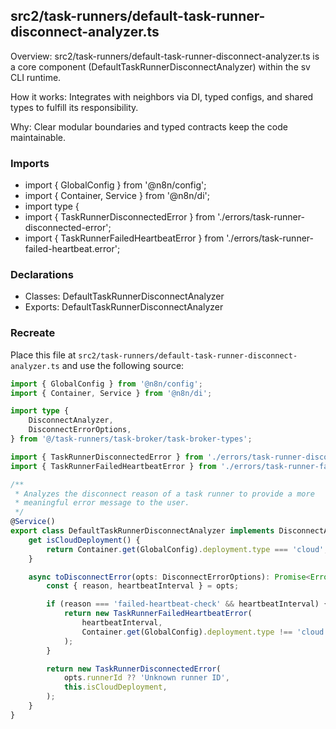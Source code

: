 ## src2/task-runners/default-task-runner-disconnect-analyzer.ts

Overview: src2/task-runners/default-task-runner-disconnect-analyzer.ts is a core component (DefaultTaskRunnerDisconnectAnalyzer) within the sv CLI runtime.

How it works: Integrates with neighbors via DI, typed configs, and shared types to fulfill its responsibility.

Why: Clear modular boundaries and typed contracts keep the code maintainable.

### Imports

- import { GlobalConfig } from '@n8n/config';
- import { Container, Service } from '@n8n/di';
- import type {
- import { TaskRunnerDisconnectedError } from './errors/task-runner-disconnected-error';
- import { TaskRunnerFailedHeartbeatError } from './errors/task-runner-failed-heartbeat.error';

### Declarations

- Classes: DefaultTaskRunnerDisconnectAnalyzer
- Exports: DefaultTaskRunnerDisconnectAnalyzer

### Recreate

Place this file at `src2/task-runners/default-task-runner-disconnect-analyzer.ts` and use the following source:

```ts
import { GlobalConfig } from '@n8n/config';
import { Container, Service } from '@n8n/di';

import type {
	DisconnectAnalyzer,
	DisconnectErrorOptions,
} from '@/task-runners/task-broker/task-broker-types';

import { TaskRunnerDisconnectedError } from './errors/task-runner-disconnected-error';
import { TaskRunnerFailedHeartbeatError } from './errors/task-runner-failed-heartbeat.error';

/**
 * Analyzes the disconnect reason of a task runner to provide a more
 * meaningful error message to the user.
 */
@Service()
export class DefaultTaskRunnerDisconnectAnalyzer implements DisconnectAnalyzer {
	get isCloudDeployment() {
		return Container.get(GlobalConfig).deployment.type === 'cloud';
	}

	async toDisconnectError(opts: DisconnectErrorOptions): Promise<Error> {
		const { reason, heartbeatInterval } = opts;

		if (reason === 'failed-heartbeat-check' && heartbeatInterval) {
			return new TaskRunnerFailedHeartbeatError(
				heartbeatInterval,
				Container.get(GlobalConfig).deployment.type !== 'cloud',
			);
		}

		return new TaskRunnerDisconnectedError(
			opts.runnerId ?? 'Unknown runner ID',
			this.isCloudDeployment,
		);
	}
}

```
